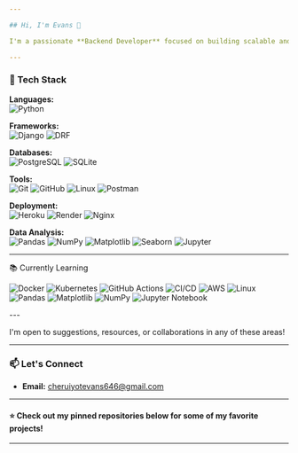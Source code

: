 ```yaml
---

## Hi, I'm Evans 👋

I'm a passionate **Backend Developer** focused on building scalable and secure applications with **Django**, **REST APIs**, and **PostgreSQL**.

---
```


### 🚀 Tech Stack

**Languages:**  
![Python](https://img.shields.io/badge/Python-3776AB?logo=python&logoColor=white)

**Frameworks:**  
![Django](https://img.shields.io/badge/Django-092E20?logo=django&logoColor=white) ![DRF](https://img.shields.io/badge/Django%20REST%20Framework-red?logo=django&logoColor=white)

**Databases:**  
![PostgreSQL](https://img.shields.io/badge/PostgreSQL-336791?logo=postgresql&logoColor=white) ![SQLite](https://img.shields.io/badge/SQLite-003B57?logo=sqlite&logoColor=white)

**Tools:**  
![Git](https://img.shields.io/badge/Git-F05032?logo=git&logoColor=white) ![GitHub](https://img.shields.io/badge/GitHub-181717?logo=github&logoColor=white) ![Linux](https://img.shields.io/badge/Linux-FCC624?logo=linux&logoColor=black) ![Postman](https://img.shields.io/badge/Postman-FF6C37?logo=postman&logoColor=white)

**Deployment:**  
![Heroku](https://img.shields.io/badge/Heroku-430098?logo=heroku&logoColor=white) ![Render](https://img.shields.io/badge/Render-00979D?logo=render&logoColor=white) ![Nginx](https://img.shields.io/badge/Nginx-009639?logo=nginx&logoColor=white)

**Data Analysis:**  
![Pandas](https://img.shields.io/badge/Pandas-150458?logo=pandas&logoColor=white) ![NumPy](https://img.shields.io/badge/NumPy-013243?logo=numpy&logoColor=white) ![Matplotlib](https://img.shields.io/badge/Matplotlib-11557c?logo=matplotlib&logoColor=white) ![Seaborn](https://img.shields.io/badge/Seaborn-16a085?logo=python&logoColor=white) ![Jupyter](https://img.shields.io/badge/Jupyter-F37626?logo=jupyter&logoColor=white)

---

📚 Currently Learning
<p> <img src="https://img.shields.io/badge/Docker-2496ED?logo=docker&logoColor=white&style=for-the-badge" alt="Docker"/> <img src="https://img.shields.io/badge/Kubernetes-326CE5?logo=kubernetes&logoColor=white&style=for-the-badge" alt="Kubernetes"/> <img src="https://img.shields.io/badge/GitHub%20Actions-2088FF?logo=githubactions&logoColor=white&style=for-the-badge" alt="GitHub Actions"/> <img src="https://img.shields.io/badge/CI%2FCD-0A0A0A?logo=githubactions&logoColor=white&style=for-the-badge" alt="CI/CD"/> <img src="https://img.shields.io/badge/AWS-232F3E?logo=amazonaws&logoColor=white&style=for-the-badge" alt="AWS"/> <img src="https://img.shields.io/badge/Linux-FCC624?logo=linux&logoColor=black&style=for-the-badge" alt="Linux"/> <img src="https://img.shields.io/badge/Pandas-150458?logo=pandas&logoColor=white&style=for-the-badge" alt="Pandas"/> <img src="https://img.shields.io/badge/Matplotlib-11557C?logo=matplotlib&logoColor=white&style=for-the-badge" alt="Matplotlib"/> <img src="https://img.shields.io/badge/NumPy-013243?logo=numpy&logoColor=white&style=for-the-badge" alt="NumPy"/> <img src="https://img.shields.io/badge/Jupyter-F37626?logo=jupyter&logoColor=white&style=for-the-badge" alt="Jupyter Notebook"/> </p>
---

I'm open to suggestions, resources, or collaborations in any of these areas!

---

### 📫 Let's Connect

- **Email:** [cheruiyotevans646@gmail.com](mailto:cheruiyotevans646@gmail.com)

---

#### ⭐️ Check out my pinned repositories below for some of my favorite projects!

---
